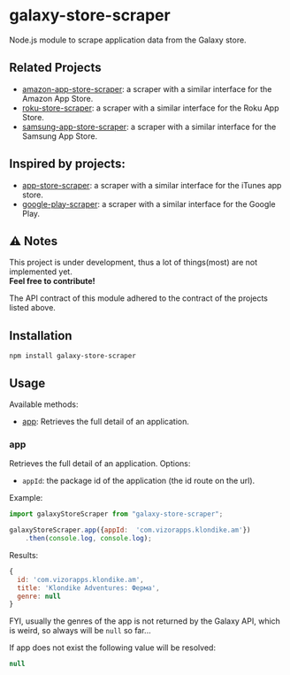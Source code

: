 # galaxy-store-scraper
Node.js module to scrape application data from the Galaxy store.

## Related Projects
* [amazon-app-store-scraper](https://github.com/KR1470R/amazon-app-store-scraper): a scraper with a similar interface for the Amazon App Store.
* [roku-store-scraper](https://github.com/KR1470R/roku-store-scraper): a scraper with a similar interface for the Roku App Store.
* [samsung-app-store-scraper](https://github.com/KR1470R/samsung-app-store-scraper): a scraper with a similar interface for the Samsung App Store.

## Inspired by projects:
* [app-store-scraper](https://github.com/facundoolano/app-store-scraper): a scraper with a similar interface for the iTunes app store.
* [google-play-scraper](https://github.com/facundoolano/google-play-scraper): a scraper with a similar interface for the Google Play.

## ⚠️ Notes
This project is under development, thus a lot of things(most) are not implemented yet.\
**Feel free to contribute!**

The API contract of this module adhered to the contract of the projects listed above.

## Installation
```
npm install galaxy-store-scraper
```

## Usage
Available methods:
- [app](#app): Retrieves the full detail of an application.

### app

Retrieves the full detail of an application. Options:

* `appId`: the package id of the application (the id route on the url).

Example:

```javascript
import galaxyStoreScraper from "galaxy-store-scraper";

galaxyStoreScraper.app({appId:  'com.vizorapps.klondike.am'})
	.then(console.log, console.log);
```
Results:
```javascript
{
  id: 'com.vizorapps.klondike.am',
  title: 'Klondike Adventures: Ферма',
  genre: null
}
```
FYI, usually the genres of the app is not returned by the Galaxy API, which is weird, so always will be `null` so far...

If app does not exist  the following value will be resolved:
```javascript 
null
``` 
